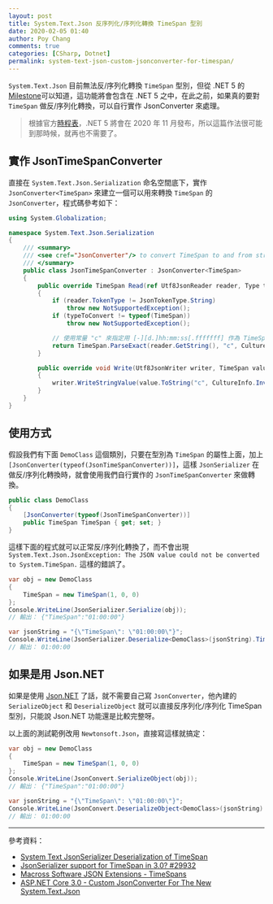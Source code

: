 ```yaml
---
layout: post
title: System.Text.Json 反序列化/序列化轉換 TimeSpan 型別
date: 2020-02-05 01:40
author: Poy Chang
comments: true
categories: [CSharp, Dotnet]
permalink: system-text-json-custom-jsonconverter-for-timespan/
---
```


`System.Text.Json` 目前無法反/序列化轉換 `TimeSpan` 型別，但從 .NET 5 的 [Milestone](https://github.com/dotnet/runtime/milestone/7)可以知道，這功能將會包含在 .NET 5 之中，在此之前，如果真的要對 `TimeSpan` 做反/序列化轉換，可以自行實作 JsonConverter 來處理。

>根據官方[時程表](https://github.com/dotnet/core/blob/master/roadmap.md)，.NET 5 將會在 2020 年 11 月發布，所以這篇作法很可能到那時候，就再也不需要了。

## 實作 JsonTimeSpanConverter

直接在 `System.Text.Json.Serialization` 命名空間底下，實作 `JsonConverter<TimeSpan>` 來建立一個可以用來轉換 `TimeSpan` 的 `JsonConverter`，程式碼參考如下：

```csharp
using System.Globalization;

namespace System.Text.Json.Serialization
{
    /// <summary>
    /// <see cref="JsonConverter"/> to convert TimeSpan to and from strings.
    /// </summary>
    public class JsonTimeSpanConverter : JsonConverter<TimeSpan>
    {
        public override TimeSpan Read(ref Utf8JsonReader reader, Type typeToConvert, JsonSerializerOptions options)
        {
            if (reader.TokenType != JsonTokenType.String)
                throw new NotSupportedException();
            if (typeToConvert != typeof(TimeSpan))
                throw new NotSupportedException();

            // 使用常量 "c" 來指定用 [-][d.]hh:mm:ss[.fffffff] 作為 TimeSpans 轉換的格式
            return TimeSpan.ParseExact(reader.GetString(), "c", CultureInfo.InvariantCulture);
        }

        public override void Write(Utf8JsonWriter writer, TimeSpan value, JsonSerializerOptions options)
        {
            writer.WriteStringValue(value.ToString("c", CultureInfo.InvariantCulture));
        }
    }
}
```

## 使用方式

假設我們有下面 `DemoClass` 這個類別，只要在型別為 `TimeSpan` 的屬性上面，加上 `[JsonConverter(typeof(JsonTimeSpanConverter))]`，這樣 `JsonSerializer` 在做反/序列化轉換時，就會使用我們自行實作的 `JsonTimeSpanConverter` 來做轉換。

```csharp
public class DemoClass
{
    [JsonConverter(typeof(JsonTimeSpanConverter))]
    public TimeSpan TimeSpan { get; set; }
}
```

這樣下面的程式就可以正常反/序列化轉換了，而不會出現 `System.Text.Json.JsonException: The JSON value could not be converted to System.TimeSpan.` 這樣的錯誤了。

```csharp
var obj = new DemoClass
{
    TimeSpan = new TimeSpan(1, 0, 0)
};
Console.WriteLine(JsonSerializer.Serialize(obj));
// 輸出： {"TimeSpan":"01:00:00"}

var jsonString = "{\"TimeSpan\": \"01:00:00\"}";
Console.WriteLine(JsonSerializer.Deserialize<DemoClass>(jsonString).TimeSpan);
// 輸出： 01:00:00
```

## 如果是用 Json.NET

如果是使用 [Json.NET](https://www.newtonsoft.com/json) 了話，就不需要自己寫 `JsonConverter`，他內建的 `SerializeObject` 和 `DeserializeObject` 就可以直接反序列化/序列化 TimeSpan 型別，只能說 Json.NET 功能還是比較完整呀。

以上面的測試範例改用 `Newtonsoft.Json`，直接寫這樣就搞定：

```csharp
var obj = new DemoClass
{
    TimeSpan = new TimeSpan(1, 0, 0)
};
Console.WriteLine(JsonConvert.SerializeObject(obj));
// 輸出： {"TimeSpan":"01:00:00"}

var jsonString = "{\"TimeSpan\": \"01:00:00\"}";
Console.WriteLine(JsonConvert.DeserializeObject<DemoClass>(jsonString).TimeSpan);
// 輸出： 01:00:00
```

----------

參考資料：

* [System Text JsonSerializer Deserialization of TimeSpan](https://stackoverflow.com/questions/59557138/system-text-jsonserializer-deserialization-of-timespan)
* [JsonSerializer support for TimeSpan in 3.0? #29932](https://github.com/dotnet/runtime/issues/29932)
* [Macross Software JSON Extensions - TimeSpans](https://github.com/Macross-Software/core/blob/develop/ClassLibraries/Macross.Json.Extensions/README.md)
* [ASP.NET Core 3.0 - Custom JsonConverter For The New System.Text.Json](https://www.thinktecture.com/asp-net/aspnet-core-3-0-custom-jsonconverter-for-the-new-system_text_json/)
